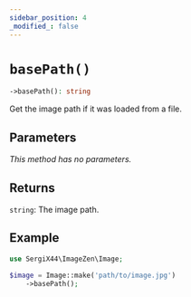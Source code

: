 ```yaml
---
sidebar_position: 4
_modified_: false
---
```

# `basePath()`

```php
->basePath(): string
```
Get the image path if it was loaded from a file.

## Parameters

<i>This method has no parameters.</i>

## Returns

`string`: The image path.

## Example

```php
use SergiX44\ImageZen\Image;

$image = Image::make('path/to/image.jpg')
    ->basePath();

```
